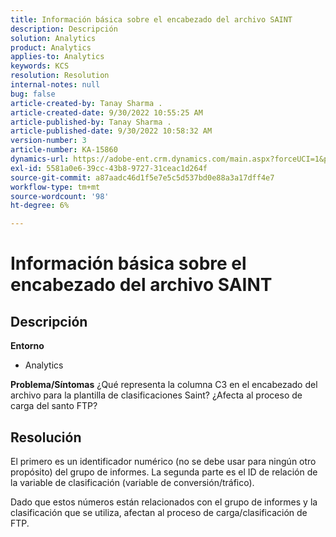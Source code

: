 ```yaml
---
title: Información básica sobre el encabezado del archivo SAINT
description: Descripción
solution: Analytics
product: Analytics
applies-to: Analytics
keywords: KCS
resolution: Resolution
internal-notes: null
bug: false
article-created-by: Tanay Sharma .
article-created-date: 9/30/2022 10:55:25 AM
article-published-by: Tanay Sharma .
article-published-date: 9/30/2022 10:58:32 AM
version-number: 3
article-number: KA-15860
dynamics-url: https://adobe-ent.crm.dynamics.com/main.aspx?forceUCI=1&pagetype=entityrecord&etn=knowledgearticle&id=bbc6275e-ae40-ed11-9db1-0022480868ff
exl-id: 5581a0e6-39cc-43b8-9727-31ceac1d264f
source-git-commit: a87aadc46d1f5e7e5c5d537bd0e88a3a17dff4e7
workflow-type: tm+mt
source-wordcount: '98'
ht-degree: 6%

---
```


# Información básica sobre el encabezado del archivo SAINT

## Descripción

<b>Entorno</b>
- Analytics



<b>Problema/Síntomas</b>
¿Qué representa la columna C3 en el encabezado del archivo para la plantilla de clasificaciones Saint? ¿Afecta al proceso de carga del santo FTP?


## Resolución


El primero es un identificador numérico (no se debe usar para ningún otro propósito) del grupo de informes. La segunda parte es el ID de relación de la variable de clasificación (variable de conversión/tráfico).

Dado que estos números están relacionados con el grupo de informes y la clasificación que se utiliza, afectan al proceso de carga/clasificación de FTP.

